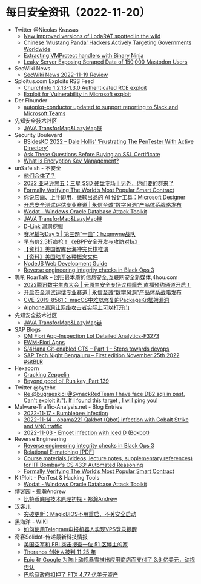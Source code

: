 # 每日安全资讯（2022-11-20）

- Twitter @Nicolas Krassas
  - [New improved versions of LodaRAT spotted in the wild](https://twitter.com/Dinosn/status/1594001784065908736)
  - [Chinese 'Mustang Panda' Hackers Actively Targeting Governments Worldwide](https://twitter.com/Dinosn/status/1593860327984300034)
  - [Extracting VMProtect handlers with Binary Ninja](https://twitter.com/Dinosn/status/1593854531795931143)
  - [Leaky Server Exposing Scraped Data of 150,000 Mastodon Users](https://twitter.com/Dinosn/status/1593854458634866689)
- SecWiki News
  - [SecWiki News 2022-11-19 Review](http://www.sec-wiki.com/?2022-11-19)
- Sploitus.com Exploits RSS Feed
  - [ChurchInfo 1.2.13-1.3.0 Authenticated RCE exploit](https://sploitus.com/exploit?id=MSF:EXPLOIT-MULTI-HTTP-CHURCHINFO_UPLOAD_EXEC-&utm_source=rss&utm_medium=rss)
  - [Exploit for Vulnerability in Microsoft exploit](https://sploitus.com/exploit?id=DD36D028-7FB1-5824-9756-09BA3927DCEE&utm_source=rss&utm_medium=rss)
- Der Flounder
  - [autopkg-conductor updated to support reporting to Slack and Microsoft Teams](https://derflounder.wordpress.com/2022/11/19/autopkg-conductor-updated-to-support-reporting-to-slack-and-microsoft-teams/)
- 先知安全技术社区
  - [JAVA TransforMap&LazyMap链](https://xz.aliyun.com/t/11861)
- Security Boulevard
  - [BSidesKC 2022 – Dale Hollis’ ‘Frustrating The PenTester With Active Directory’](https://securityboulevard.com/2022/11/bsideskc-2022-dale-hollis-frustrating-the-pentester-with-active-directory/)
  - [Ask These Questions Before Buying an SSL Certificate](https://securityboulevard.com/2022/11/ask-these-questions-before-buying-an-ssl-certificate/)
  - [What Is Encryption Key Management?](https://securityboulevard.com/2022/11/what-is-encryption-key-management/)
- unSafe.sh - 不安全
  - [他们合体了？](https://buaq.net/go-136392.html)
  - [2022 亚马逊黑五：三星 SSD 硬盘专场｜另外，你们要的群来了](https://buaq.net/go-136391.html)
  - [Formally Verifying The World’s Most Popular Smart Contract](https://buaq.net/go-136385.html)
  - [你说它画、上手即用，微软出品的 AI 设计工具：Microsoft Designer](https://buaq.net/go-136390.html)
  - [开启安全测试评估专业赛道 | 永信至诚“数字风洞”产品体系战略发布](https://buaq.net/go-136386.html)
  - [Wodat - Windows Oracle Database Attack Toolkit](https://buaq.net/go-136387.html)
  - [JAVA TransforMap&LazyMap链](https://buaq.net/go-136379.html)
  - [D-Link 漏洞挖掘](https://buaq.net/go-136394.html)
  - [赛况播报Day 5 | 第三题“一血”：hzqmwne战队](https://buaq.net/go-136393.html)
  - [早鸟价2.5折疯抢！《eBPF安全开发与攻防对抗》](https://buaq.net/go-136395.html)
  - [【资料】美国智库台海冲突兵棋推演](https://buaq.net/go-136401.html)
  - [【资料】美国陆军各种概念文件](https://buaq.net/go-136400.html)
  - [NodeJS Web Development Guide](https://buaq.net/go-136377.html)
  - [Reverse engineering integrity checks in Black Ops 3](https://buaq.net/go-136375.html)
- 嘶吼 RoarTalk – 回归最本质的信息安全,互联网安全新媒体,4hou.com
  - [2022腾讯数字生态大会 | 云原生安全专场议程曝光 直播预约通道开启！](https://www.4hou.com/posts/ZXB8)
  - [开启安全测试评估专业赛道 | 永信至诚“数字风洞”产品体系战略发布](https://www.4hou.com/posts/gXjD)
  - [CVE-2019-8561： macOS中难以修复的PackageKit框架漏洞](https://www.4hou.com/posts/zlDO)
  - [Aiphone漏洞让网络攻击者实际上可以打开门](https://www.4hou.com/posts/vJyM)
- 先知安全技术社区
  - [JAVA TransforMap&LazyMap链](https://xz.aliyun.com/t/11861)
- SAP Blogs
  - [QM Fiori App-Inspection Lot Detailed Analytics-F3273](https://blogs.sap.com/2022/11/19/qm-fiori-app-inspection-lot-detailed-analytics-f3273/)
  - [EWM-Fiori Apps](https://blogs.sap.com/2022/11/19/ewm-fiori-apps/)
  - [S/4Hana Git-enabled CTS – Part 1 – Steps towards devops](https://blogs.sap.com/2022/11/19/s-4hana-git-enabled-cts-part-1/)
  - [SAP Tech Night Bengaluru – First edition November 25th 2022 #sitBLR](https://blogs.sap.com/2022/11/19/sap-tech-night-bengaluru-first-edition-november-25th-2022-sitblr/)
- Hexacorn
  - [Cracking Zeppelin](https://www.hexacorn.com/blog/2022/11/19/cracking-zeppelin/)
  - [Beyond good ol’ Run key, Part 139](https://www.hexacorn.com/blog/2022/11/19/beyond-good-ol-run-key-part-139/)
- Twitter @bytehx
  - [Re @bugraeskici @SynackRedTeam I have face DB2 sqli in past. Can't exploit it:"). If I found this target , I will ping you!](https://twitter.com/bytehx343/status/1594022158908674048)
- Malware-Traffic-Analysis.net - Blog Entries
  - [2022-11-17 - Bumblebee infection](https://www.malware-traffic-analysis.net/2022/11/17/index.html)
  - [2022-11-14 - obama221 Qakbot (Qbot) infection with Cobalt Strike and VNC traffic](https://www.malware-traffic-analysis.net/2022/11/14/index.html)
  - [2022-11-03 - Emoet infection with IcedID (Bokbot)](https://www.malware-traffic-analysis.net/2022/11/03/index.html)
- Reverse Engineering
  - [Reverse engineering integrity checks in Black Ops 3](https://www.reddit.com/r/ReverseEngineering/comments/yz7dli/reverse_engineering_integrity_checks_in_black_ops/)
  - [Relational E-matching [PDF]](https://www.reddit.com/r/ReverseEngineering/comments/yzmdak/relational_ematching_pdf/)
  - [Course materials (videos, lecture notes, supplementary references) for IIT Bombay's CS 433: Automated Reasoning](https://www.reddit.com/r/ReverseEngineering/comments/yzi9ia/course_materials_videos_lecture_notes/)
  - [Formally Verifying The World’s Most Popular Smart Contract](https://www.reddit.com/r/ReverseEngineering/comments/yzbata/formally_verifying_the_worlds_most_popular_smart/)
- KitPloit - PenTest & Hacking Tools
  - [Wodat - Windows Oracle Database Attack Toolkit](http://www.kitploit.com/2022/11/wodat-windows-oracle-database-attack.html)
- 博客园 - 郑瀚Andrew
  - [比特币底层技术原理初探 - 郑瀚Andrew](https://www.cnblogs.com/LittleHann/p/16885642.html)
- 汉客儿
  - [突破更新：MagicBIOS不用重启，不关安全启动](https://mp.weixin.qq.com/s?__biz=MzI1NTUzMjUzMQ==&mid=2247484734&idx=1&sn=ffdb2a68fec220d5dac4ca0d8d724085&chksm=ea35c9a2dd4240b4783521627e928f15b02e59058978ba4ecd9ba464b34de16f4e92fe4d8d36&scene=58&subscene=0#rd)
- 黑海洋 - WIKI
  - [如何使用Telegram电报机器人实现VPS登录提醒](https://blog.upx8.com/3097)
- 奇客Solidot–传递最新科技情报
  - [美国空军和 FBI 突击搜查一位 51 区博主的家](https://www.solidot.org/story?sid=73418)
  - [Theranos 创始人被判 11.25 年](https://www.solidot.org/story?sid=73417)
  - [Epic 称 Google 为防止动视暴雪推出应用商店而支付了 3.6 亿美元，动视否认](https://www.solidot.org/story?sid=73416)
  - [巴哈马政府扣押了 FTX 4.77 亿美元资产](https://www.solidot.org/story?sid=73415)
